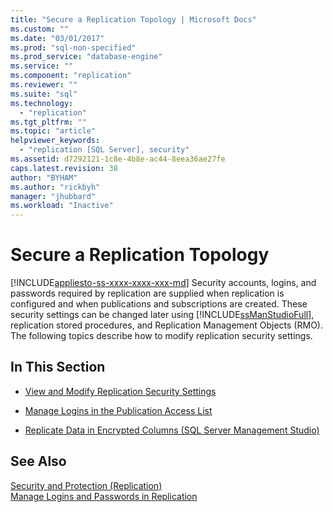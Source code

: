 ```yaml
---
title: "Secure a Replication Topology | Microsoft Docs"
ms.custom: ""
ms.date: "03/01/2017"
ms.prod: "sql-non-specified"
ms.prod_service: "database-engine"
ms.service: ""
ms.component: "replication"
ms.reviewer: ""
ms.suite: "sql"
ms.technology: 
  - "replication"
ms.tgt_pltfrm: ""
ms.topic: "article"
helpviewer_keywords: 
  - "replication [SQL Server], security"
ms.assetid: d7292121-1c8e-4b8e-ac44-8eea36ae27fe
caps.latest.revision: 38
author: "BYHAM"
ms.author: "rickbyh"
manager: "jhubbard"
ms.workload: "Inactive"
---
```

# Secure a Replication Topology
[!INCLUDE[appliesto-ss-xxxx-xxxx-xxx-md](../../../includes/appliesto-ss-xxxx-xxxx-xxx-md.md)]
  Security accounts, logins, and passwords required by replication are supplied when replication is configured and when publications and subscriptions are created. These security settings can be changed later using [!INCLUDE[ssManStudioFull](../../../includes/ssmanstudiofull-md.md)], replication stored procedures, and Replication Management Objects (RMO). The following topics describe how to modify replication security settings.  
  
## In This Section  
  
-   [View and Modify Replication Security Settings](../../../relational-databases/replication/security/view-and-modify-replication-security-settings.md)  
  
-   [Manage Logins in the Publication Access List](../../../relational-databases/replication/security/manage-logins-in-the-publication-access-list.md)  
  
-   [Replicate Data in Encrypted Columns &#40;SQL Server Management Studio&#41;](../../../relational-databases/replication/security/replicate-data-in-encrypted-columns-sql-server-management-studio.md)  
  
## See Also  
 [Security and Protection &#40;Replication&#41;](../../../relational-databases/replication/security/security-and-protection-replication.md)   
 [Manage Logins and Passwords in Replication](../../../relational-databases/replication/security/manage-logins-and-passwords-in-replication.md)  
  
  
